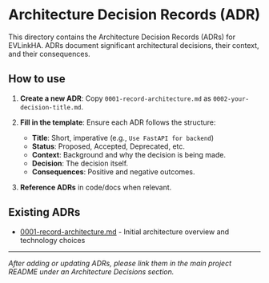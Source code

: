 # Architecture Decision Records (ADR)

This directory contains the Architecture Decision Records (ADRs) for EVLinkHA. ADRs document significant architectural decisions, their context, and their consequences.

## How to use

1. **Create a new ADR**: Copy `0001-record-architecture.md` as `0002-your-decision-title.md`.
2. **Fill in the template**: Ensure each ADR follows the structure:

   * **Title**: Short, imperative (e.g., `Use FastAPI for backend`)
   * **Status**: Proposed, Accepted, Deprecated, etc.
   * **Context**: Background and why the decision is being made.
   * **Decision**: The decision itself.
   * **Consequences**: Positive and negative outcomes.
3. **Reference ADRs** in code/docs when relevant.

## Existing ADRs

* [0001-record-architecture.md](0001-record-architecture.md) - Initial architecture overview and technology choices

---

*After adding or updating ADRs, please link them in the main project README under an Architecture Decisions section.*

